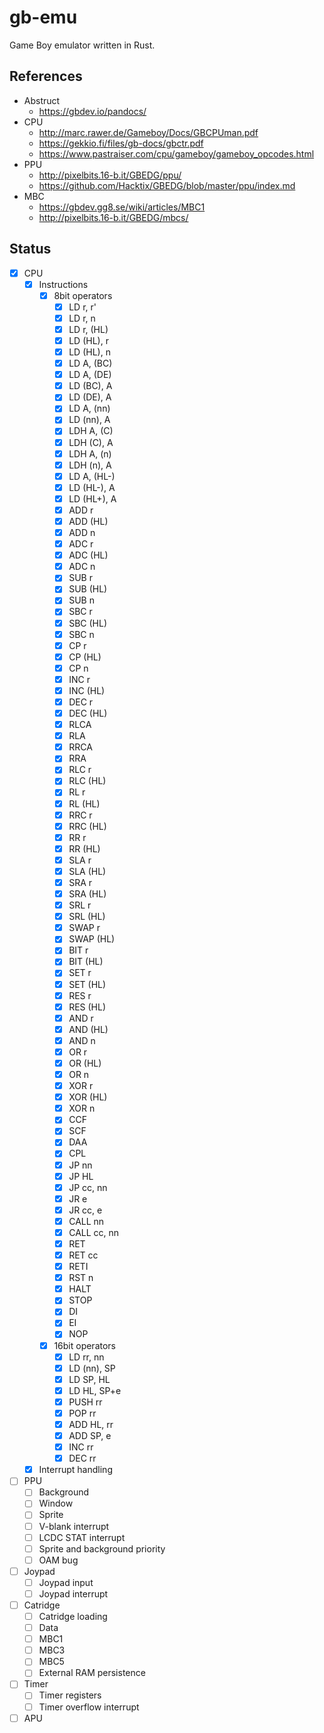 # gb-emu
Game Boy emulator written in Rust.

## References
- Abstruct
  - https://gbdev.io/pandocs/
- CPU
  - http://marc.rawer.de/Gameboy/Docs/GBCPUman.pdf
  - https://gekkio.fi/files/gb-docs/gbctr.pdf
  - https://www.pastraiser.com/cpu/gameboy/gameboy_opcodes.html
- PPU
  - http://pixelbits.16-b.it/GBEDG/ppu/
  - https://github.com/Hacktix/GBEDG/blob/master/ppu/index.md
- MBC
  - https://gbdev.gg8.se/wiki/articles/MBC1
  - http://pixelbits.16-b.it/GBEDG/mbcs/

## Status

- [x] CPU
    - [x] Instructions
      - [x] 8bit operators
        - [x] LD r, r'
        - [x] LD r, n
        - [x] LD r, (HL)
        - [x] LD (HL), r
        - [x] LD (HL), n
        - [x] LD A, (BC)
        - [x] LD A, (DE)
        - [x] LD (BC), A
        - [x] LD (DE), A
        - [x] LD A, (nn)
        - [x] LD (nn), A
        - [x] LDH A, (C)
        - [x] LDH (C), A
        - [x] LDH A, (n)
        - [x] LDH (n), A
        - [x] LD A, (HL-)
        - [x] LD (HL-), A
        - [x] LD (HL+), A
        - [x] ADD r
        - [x] ADD (HL)
        - [x] ADD n
        - [x] ADC r
        - [x] ADC (HL)
        - [x] ADC n
        - [x] SUB r
        - [x] SUB (HL)
        - [x] SUB n
        - [x] SBC r
        - [x] SBC (HL)
        - [x] SBC n
        - [x] CP r
        - [x] CP (HL)
        - [x] CP n
        - [x] INC r
        - [x] INC (HL)
        - [x] DEC r
        - [x] DEC (HL)
        - [x] RLCA
        - [x] RLA
        - [x] RRCA
        - [x] RRA
        - [x] RLC r
        - [x] RLC (HL)
        - [x] RL r
        - [x] RL (HL)
        - [x] RRC r
        - [x] RRC (HL)
        - [x] RR r
        - [x] RR (HL)
        - [x] SLA r
        - [x] SLA (HL)
        - [x] SRA r
        - [x] SRA (HL)
        - [x] SRL r
        - [x] SRL (HL)
        - [x] SWAP r
        - [x] SWAP (HL)
        - [x] BIT r
        - [x] BIT (HL)
        - [x] SET r
        - [x] SET (HL)
        - [x] RES r
        - [x] RES (HL)
        - [x] AND r
        - [x] AND (HL)
        - [x] AND n
        - [x] OR r
        - [x] OR (HL)
        - [x] OR n
        - [x] XOR r
        - [x] XOR (HL)
        - [x] XOR n
        - [x] CCF
        - [x] SCF
        - [x] DAA
        - [x] CPL
        - [x] JP nn
        - [x] JP HL
        - [x] JP cc, nn
        - [x] JR e
        - [x] JR cc, e
        - [x] CALL nn
        - [x] CALL cc, nn
        - [x] RET
        - [x] RET cc
        - [x] RETI
        - [x] RST n
        - [x] HALT
        - [x] STOP
        - [x] DI
        - [x] EI
        - [x] NOP
      - [x] 16bit operators
        - [x] LD rr, nn
        - [x] LD (nn), SP
        - [x] LD SP, HL
        - [x] LD HL, SP+e
        - [x] PUSH rr
        - [x] POP rr
        - [x] ADD HL, rr
        - [x] ADD SP, e
        - [x] INC rr
        - [x] DEC rr
    - [x] Interrupt handling
- [ ] PPU
    - [ ] Background
    - [ ] Window
    - [ ] Sprite
    - [ ] V-blank interrupt
    - [ ] LCDC STAT interrupt
    - [ ] Sprite and background priority
    - [ ] OAM bug
- [ ] Joypad
    - [ ] Joypad input
    - [ ] Joypad interrupt
- [ ] Catridge
    - [ ] Catridge loading
    - [ ] Data
    - [ ] MBC1
    - [ ] MBC3
    - [ ] MBC5
    - [ ] External RAM persistence
- [ ] Timer
    - [ ] Timer registers
    - [ ] Timer overflow interrupt
- [ ] APU
